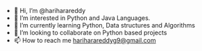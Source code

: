 - 👋 Hi, I’m @hariharareddy
- 👀 I’m interested in Python and Java Languages.
- 🌱 I’m currently learning Python, Data structures and Algorithms
- 💞️ I’m looking to collaborate on Python based projects
- 📫 How to reach me hariharareddyg9@gmail.com 

<!---
hariharareddy/hariharareddy is a ✨ special ✨ repository because its `README.md` (this file) appears on your GitHub profile.
You can click the Preview link to take a look at your changes.
--->
